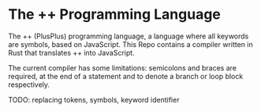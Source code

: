 # The ++ Programming Language

The ++ (PlusPlus) programming language, a language where all keywords are
symbols, based on JavaScript. This Repo contains a compiler written in Rust that
translates ++ into JavaScript.

The current compiler has some limitations: semicolons and braces are required,
at the end of a statement and to denote a branch or loop block respectively.

TODO: replacing tokens, symbols, keyword identifier
